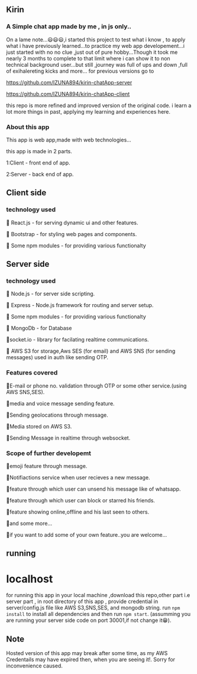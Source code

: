 ## Kirin 
### A Simple chat app made by me , in js only..

On a lame note...😃😃😃,i started this project to test what i know , to apply what i have previously learned...to practice my web app developement...i just started with no no clue ,just out of pure hobby...Though it took me nearly 3 months to complete to that limit where i can show it to non technical background user...but still ,journey was full of ups and down ,full of exihalereting kicks and more...
for previous versions go to 

https://github.com/IZUNA894/kirin-chatApp-server

https://github.com/IZUNA894/kirin-chatApp-client

this repo is more refined and improved version of the original code.
i learn a lot more things in past, applying my learning and experiences here.


### About this app
This app is web app,made with web technologies...

this app is made in 2 parts.

1:Client - front end of app.

2:Server - back end of app.


## Client side
### technology used

📌 React.js - for serving dynamic ui and other features.

📌 Bootstrap - for styling web pages and components.

📌 Some npm modules - for providing various functionalty


## Server side
### technology used

📌 Node.js - for server side scripting.

📌 Express - Node.js framework for routing and server setup.

📌 Some npm modules - for providing various functionalty

📌 MongoDb - for Database

📌socket.io - library for facilating realtime communications.

📌 AWS S3 for storage,Aws SES (for email) and AWS SNS (for sending messages) used in auth like sending OTP.


### Features covered

📌E-mail or phone no. validation through OTP or some other service.(using AWS SNS,SES).

📌media and voice message sending feature.

📌Sending geolocations through message.

📌Media stored on AWS S3.

📌Sending Message in realtime through websocket.



### Scope of further developemt


📌emoji feature through message.

📌Notifiactions service when user recieves a new message.


📌feature through which user can unsend his message like of whatsapp.

📌feature through which user can block or starred his friends.

📌feature showing online,offline and his last seen to others.

📌and some more...

📌if you want to add some of your own feature..you are welcome...

## running 
# localhost
for running this app in your local machine ,download this repo,other part i.e server part , in root directory of this app , provide credential in server/config.js file
like AWS S3,SNS,SES, and mongodb string.
run  `npm install` to install all dependencies 
and then run `npm start`. (assumming you are running your server side code on port 30001,if not change it😁).


## Note

Hosted version of this app may break after some time, as my AWS Credentails may have expired then, when you are seeing it!. 
Sorry for inconvenience caused.
